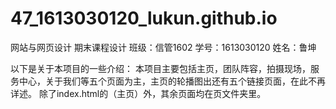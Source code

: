 # 47_1613030120_lukun.github.io
网站与网页设计 期末课程设计
班级：信管1602 
学号：1613030120
姓名：鲁坤

以下是关于本项目的一些介绍：
本项目主要包括主页，团队阵容，拍摄现场，服务中心，关于我们等五个页面为主，主页的轮播图出还有五个链接页面，在此不再详述。
除了index.html的（主页）外，其余页面均在页文件夹里。

